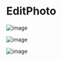 # EditPhoto

![image](https://user-images.githubusercontent.com/50534347/126069973-21dfc205-4513-4587-97cf-7585c560d78f.png)

![image](https://user-images.githubusercontent.com/50534347/126069990-0db6c47e-72a1-4571-a2df-7cb35503c904.png)

![image](https://user-images.githubusercontent.com/50534347/126069998-5abbef69-e746-40e5-9112-91f4258bac46.png)

